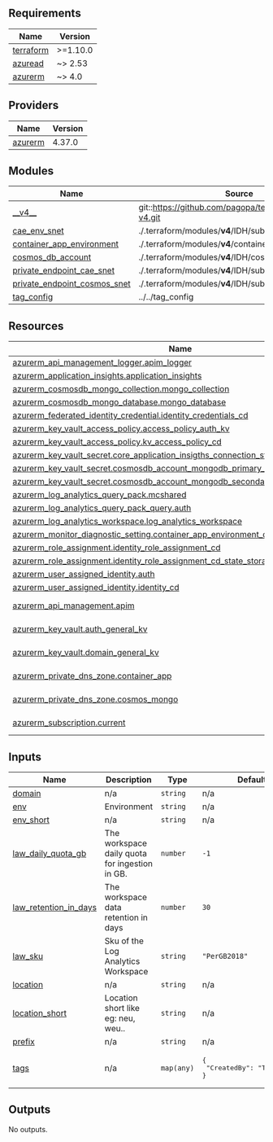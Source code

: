 <!-- markdownlint-disable -->
<!-- BEGIN_TF_DOCS -->
## Requirements

| Name | Version |
|------|---------|
| <a name="requirement_terraform"></a> [terraform](#requirement\_terraform) | >=1.10.0 |
| <a name="requirement_azuread"></a> [azuread](#requirement\_azuread) | ~> 2.53 |
| <a name="requirement_azurerm"></a> [azurerm](#requirement\_azurerm) | ~> 4.0 |

## Providers

| Name | Version |
|------|---------|
| <a name="provider_azurerm"></a> [azurerm](#provider\_azurerm) | 4.37.0 |

## Modules

| Name | Source | Version |
|------|--------|---------|
| <a name="module___v4__"></a> [\_\_v4\_\_](#module\_\_\_v4\_\_) | git::https://github.com/pagopa/terraform-azurerm-v4.git | d1d5c67 |
| <a name="module_cae_env_snet"></a> [cae\_env\_snet](#module\_cae\_env\_snet) | ./.terraform/modules/__v4__/IDH/subnet | n/a |
| <a name="module_container_app_environment"></a> [container\_app\_environment](#module\_container\_app\_environment) | ./.terraform/modules/__v4__/container_app_environment | n/a |
| <a name="module_cosmos_db_account"></a> [cosmos\_db\_account](#module\_cosmos\_db\_account) | ./.terraform/modules/__v4__/IDH/cosmosdb_account | n/a |
| <a name="module_private_endpoint_cae_snet"></a> [private\_endpoint\_cae\_snet](#module\_private\_endpoint\_cae\_snet) | ./.terraform/modules/__v4__/IDH/subnet | n/a |
| <a name="module_private_endpoint_cosmos_snet"></a> [private\_endpoint\_cosmos\_snet](#module\_private\_endpoint\_cosmos\_snet) | ./.terraform/modules/__v4__/IDH/subnet | n/a |
| <a name="module_tag_config"></a> [tag\_config](#module\_tag\_config) | ../../tag_config | n/a |

## Resources

| Name | Type |
|------|------|
| [azurerm_api_management_logger.apim_logger](https://registry.terraform.io/providers/hashicorp/azurerm/latest/docs/resources/api_management_logger) | resource |
| [azurerm_application_insights.application_insights](https://registry.terraform.io/providers/hashicorp/azurerm/latest/docs/resources/application_insights) | resource |
| [azurerm_cosmosdb_mongo_collection.mongo_collection](https://registry.terraform.io/providers/hashicorp/azurerm/latest/docs/resources/cosmosdb_mongo_collection) | resource |
| [azurerm_cosmosdb_mongo_database.mongo_database](https://registry.terraform.io/providers/hashicorp/azurerm/latest/docs/resources/cosmosdb_mongo_database) | resource |
| [azurerm_federated_identity_credential.identity_credentials_cd](https://registry.terraform.io/providers/hashicorp/azurerm/latest/docs/resources/federated_identity_credential) | resource |
| [azurerm_key_vault_access_policy.access_policy_auth_kv](https://registry.terraform.io/providers/hashicorp/azurerm/latest/docs/resources/key_vault_access_policy) | resource |
| [azurerm_key_vault_access_policy.kv_access_policy_cd](https://registry.terraform.io/providers/hashicorp/azurerm/latest/docs/resources/key_vault_access_policy) | resource |
| [azurerm_key_vault_secret.core_application_insigths_connection_string](https://registry.terraform.io/providers/hashicorp/azurerm/latest/docs/resources/key_vault_secret) | resource |
| [azurerm_key_vault_secret.cosmosdb_account_mongodb_primary_connection_strings](https://registry.terraform.io/providers/hashicorp/azurerm/latest/docs/resources/key_vault_secret) | resource |
| [azurerm_key_vault_secret.cosmosdb_account_mongodb_secondary_connection_strings](https://registry.terraform.io/providers/hashicorp/azurerm/latest/docs/resources/key_vault_secret) | resource |
| [azurerm_log_analytics_query_pack.mcshared](https://registry.terraform.io/providers/hashicorp/azurerm/latest/docs/resources/log_analytics_query_pack) | resource |
| [azurerm_log_analytics_query_pack_query.auth](https://registry.terraform.io/providers/hashicorp/azurerm/latest/docs/resources/log_analytics_query_pack_query) | resource |
| [azurerm_log_analytics_workspace.log_analytics_workspace](https://registry.terraform.io/providers/hashicorp/azurerm/latest/docs/resources/log_analytics_workspace) | resource |
| [azurerm_monitor_diagnostic_setting.container_app_environment_diagnostic](https://registry.terraform.io/providers/hashicorp/azurerm/latest/docs/resources/monitor_diagnostic_setting) | resource |
| [azurerm_role_assignment.identity_role_assignment_cd](https://registry.terraform.io/providers/hashicorp/azurerm/latest/docs/resources/role_assignment) | resource |
| [azurerm_role_assignment.identity_role_assignment_cd_state_storaga_account](https://registry.terraform.io/providers/hashicorp/azurerm/latest/docs/resources/role_assignment) | resource |
| [azurerm_user_assigned_identity.auth](https://registry.terraform.io/providers/hashicorp/azurerm/latest/docs/resources/user_assigned_identity) | resource |
| [azurerm_user_assigned_identity.identity_cd](https://registry.terraform.io/providers/hashicorp/azurerm/latest/docs/resources/user_assigned_identity) | resource |
| [azurerm_api_management.apim](https://registry.terraform.io/providers/hashicorp/azurerm/latest/docs/data-sources/api_management) | data source |
| [azurerm_key_vault.auth_general_kv](https://registry.terraform.io/providers/hashicorp/azurerm/latest/docs/data-sources/key_vault) | data source |
| [azurerm_key_vault.domain_general_kv](https://registry.terraform.io/providers/hashicorp/azurerm/latest/docs/data-sources/key_vault) | data source |
| [azurerm_private_dns_zone.container_app](https://registry.terraform.io/providers/hashicorp/azurerm/latest/docs/data-sources/private_dns_zone) | data source |
| [azurerm_private_dns_zone.cosmos_mongo](https://registry.terraform.io/providers/hashicorp/azurerm/latest/docs/data-sources/private_dns_zone) | data source |
| [azurerm_subscription.current](https://registry.terraform.io/providers/hashicorp/azurerm/latest/docs/data-sources/subscription) | data source |

## Inputs

| Name | Description | Type | Default | Required |
|------|-------------|------|---------|:--------:|
| <a name="input_domain"></a> [domain](#input\_domain) | n/a | `string` | n/a | yes |
| <a name="input_env"></a> [env](#input\_env) | Environment | `string` | n/a | yes |
| <a name="input_env_short"></a> [env\_short](#input\_env\_short) | n/a | `string` | n/a | yes |
| <a name="input_law_daily_quota_gb"></a> [law\_daily\_quota\_gb](#input\_law\_daily\_quota\_gb) | The workspace daily quota for ingestion in GB. | `number` | `-1` | no |
| <a name="input_law_retention_in_days"></a> [law\_retention\_in\_days](#input\_law\_retention\_in\_days) | The workspace data retention in days | `number` | `30` | no |
| <a name="input_law_sku"></a> [law\_sku](#input\_law\_sku) | Sku of the Log Analytics Workspace | `string` | `"PerGB2018"` | no |
| <a name="input_location"></a> [location](#input\_location) | n/a | `string` | n/a | yes |
| <a name="input_location_short"></a> [location\_short](#input\_location\_short) | Location short like eg: neu, weu.. | `string` | n/a | yes |
| <a name="input_prefix"></a> [prefix](#input\_prefix) | n/a | `string` | n/a | yes |
| <a name="input_tags"></a> [tags](#input\_tags) | n/a | `map(any)` | <pre>{<br/>  "CreatedBy": "Terraform"<br/>}</pre> | no |

## Outputs

No outputs.
<!-- END_TF_DOCS -->
